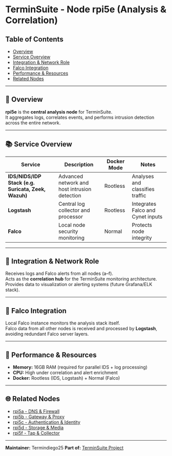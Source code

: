 # TerminSuite - Node rpi5e (Analysis & Correlation)

## Table of Contents
- [Overview](#overview)
- [Service Overview](#service-overview)
- [Integration & Network Role](#integration--network-role)
- [Falco Integration](#falco-integration)
- [Performance & Resources](#performance--resources)
- [Related Nodes](#related-nodes)

---

## 🧭 Overview
**rpi5e** is the **central analysis node** for TerminSuite.  
It aggregates logs, correlates events, and performs intrusion detection across the entire network.

---

## 📚 Service Overview

| Service | Description | Docker Mode | Notes |
|----------|--------------|--------------|-------|
| **IDS/NIDS/IDP Stack (e.g. Suricata, Zeek, Wazuh)** | Advanced network and host intrusion detection | Rootless | Analyses and classifies traffic |
| **Logstash** | Central log collector and processor | Rootless | Integrates Falco and Cynet inputs |
| **Falco** | Local node security monitoring | Normal | Protects node integrity |

---

## 🔧 Integration & Network Role
Receives logs and Falco alerts from all nodes (a–f).  
Acts as the **correlation hub** for the TerminSuite monitoring architecture.  
Provides data to visualization or alerting systems (future Grafana/ELK stack).

---

## 🔐 Falco Integration
Local Falco instance monitors the analysis stack itself.  
Falco data from all other nodes is received and processed by **Logstash**, avoiding redundant Falco server layers.

---

## 🚀 Performance & Resources
- **Memory:** 16GB RAM (required for parallel IDS + log processing)  
- **CPU:** High under correlation and alert enrichment  
- **Docker:** Rootless (IDS, Logstash) + Normal (Falco)

---

## 🌐 Related Nodes
- [rpi5a - DNS & Firewall](../rpi5a/README.md)  
- [rpi5b - Gateway & Proxy](../rpi5b/README.md)  
- [rpi5c - Authentication & Identity](../rpi5c/README.md)  
- [rpi5d - Storage & Media](../rpi5d/README.md) 
- [rpi5f - Tap & Collector](../rpi5f/README.md)

---

**Maintainer:** Termindiego25
**Part of:** [TerminSuite Project](https://github.com/Termindiego25/terminsuite)